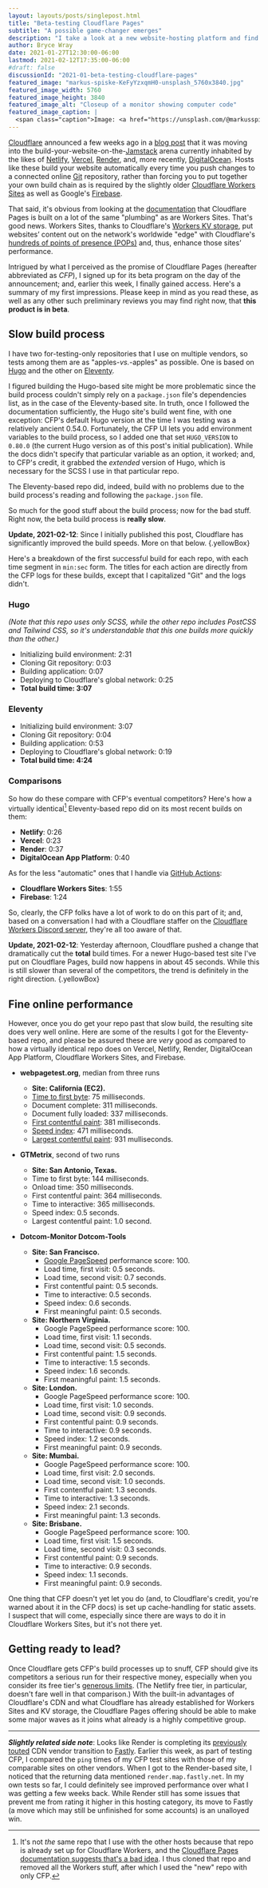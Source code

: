 ```yaml
---
layout: layouts/posts/singlepost.html
title: "Beta-testing Cloudflare Pages"
subtitle: "A possible game-changer emerges"
description: "I take a look at a new website-hosting platform and find some early glitchiness, but also plenty of potential."
author: Bryce Wray
date: 2021-01-27T12:30:00-06:00
lastmod: 2021-02-12T17:35:00-06:00
#draft: false
discussionId: "2021-01-beta-testing-cloudflare-pages"
featured_image: "markus-spiske-KeFyYzxqmH0-unsplash_5760x3840.jpg"
featured_image_width: 5760
featured_image_height: 3840
featured_image_alt: "Closeup of a monitor showing computer code"
featured_image_caption: |
  <span class="caption">Image: <a href="https://unsplash.com/@markusspiske?utm_source=unsplash&amp;utm_medium=referral&amp;utm_content=creditCopyText">Markus Spiske</a>; <a href="https://unsplash.com/s/photos/web-development?utm_source=unsplash&amp;utm_medium=referral&amp;utm_content=creditCopyText">Unsplash</a></span>
---
```


[Cloudflare](https://cloudflare.com) announced a few weeks ago in a [blog post](https://blog.cloudflare.com/cloudflare-pages/) that it was moving into the build-your-website-on-the-[Jamstack](https://jamstack.org) arena currently inhabited by the likes of [Netlify](https://netlify.com), [Vercel](https://vercel.com), [Render](https://render.com), and, more recently, [DigitalOcean](https://www.digitalocean.com/products/app-platform/). Hosts like these build your website automatically every time you push changes to a connected online [Git](https://git-scm.com) repository, rather than forcing you to put together your own build chain as is required by the slightly older [Cloudflare Workers Sites](https://workers.cloudflare.com/sites) as well as Google's [Firebase](https://firebase.google.com).

That said, it's obvious from looking at the [documentation](https://developers.cloudflare.com/pages/) that Cloudflare Pages is built on a lot of the same "plumbing" as are Workers Sites. That's good news. Workers Sites, thanks to Cloudflare's [Workers KV storage](https://developers.cloudflare.com/workers/learning/how-kv-works), put websites’ content out on the network's worldwide "edge" with Cloudflare's [hundreds of points of presence (POPs)](https://www.cloudflare.com/network/) and, thus, enhance those sites’ performance.

Intrigued by what I perceived as the promise of Cloudflare Pages (hereafter abbreviated as *CFP*), I signed up for its beta program on the day of the announcement; and, earlier this week, I finally gained access. Here's a summary of my first impressions. Please keep in mind as you read these, as well as any other such preliminary reviews you may find right now, that **this product is in beta**.

## Slow build process

I have two for-testing-only repositories that I use on multiple vendors, so tests among them are as "apples-*vs.*-apples" as possible. One is based on [Hugo](https://gohugo.io) and the other on [Eleventy](https://11ty.dev).

I figured building the Hugo-based site might be more problematic since the build process couldn't simply rely on a `package.json` file's dependencies list, as in the case of the Eleventy-based site. In truth, once I followed the documentation sufficiently, the Hugo site's build went fine, with one exception: CFP's default Hugo version at the time I was testing was a relatively ancient 0.54.0. Fortunately, the CFP UI lets you add environment variables to the build process, so I added one that set `HUGO_VERSION` to `0.80.0` (the current Hugo version as of this post's initial publication). While the docs didn't specify that particular variable as an option, it worked; and, to CFP's credit, it grabbed the *extended* version of Hugo, which is necessary for the SCSS I use in that particular repo.

The Eleventy-based repo did, indeed, build with no problems due to the build process's reading and following the `package.json` file.

So much for the good stuff about the build process; now for the bad stuff. Right now, the beta build process is **really slow**.

**Update, 2021-02-12**: Since I initially published this post, Cloudflare has significantly improved the build speeds. More on that below.
{.yellowBox}

Here's a breakdown of the first successful build for each repo, with each time segment in `min:sec` form. The titles for each action are directly from the CFP logs for these builds, except that I capitalized "Git" and the logs didn't.

### Hugo

*(Note that this repo uses only SCSS, while the other repo includes PostCSS and Tailwind CSS, so it's understandable that this one builds more quickly than the other.)*

- Initializing build environment: 2:31
- Cloning Git repository: 0:03
- Building application: 0:07
- Deploying to Cloudflare's global network: 0:25
- **Total build time: 3:07**

### Eleventy

- Initializing build environment: 3:07
- Cloning Git repository: 0:04
- Building application: 0:53
- Deploying to Cloudflare's global network: 0:19
- **Total build time: 4:24**

### Comparisons

So how do these compare with CFP's eventual competitors? Here's how a virtually identical[^notSameRepo] Eleventy-based repo did on its most recent builds on them:

[^notSameRepo]: It's not *the* same repo that I use with the other hosts because that repo is already set up for Cloudflare Workers, and the [Cloudflare Pages documentation suggests that's a bad idea](https://developers.cloudflare.com/pages/migrations/migrating-from-workers). I thus cloned that repo and removed all the Workers stuff, after which I used the "new" repo with only CFP.

- **Netlify**: 0:26
- **Vercel**: 0:23
- **Render**: 0:37
- **DigitalOcean App Platform**: 0:40

As for the less "automatic" ones that I handle via [GitHub Actions](https://github.com/features/actions):

- **Cloudflare Workers Sites**: 1:55
- **Firebase**: 1:24

So, clearly, the CFP folks have a lot of work to do on this part of it; and, based on a conversation I had with a Cloudflare staffer on the [Cloudflare Workers Discord server](https://blog.cloudflare.com/meet-the-workers-team-over-discord/), they're all too aware of that.

**Update, 2021-02-12**: Yesterday afternoon, Cloudflare pushed a change that dramatically cut the **total** build times. For a newer Hugo-based test site I've put on Cloudflare Pages, build now happens in about 45 seconds. While this is still slower than several of the competitors, the trend is definitely in the right direction.
{.yellowBox}

## Fine online performance

However, once you do get your repo past that slow build, the resulting site does very well online. Here are some of the results I got for the Eleventy-based repo, and please be assured these are *very* good as compared to how a virtually identical repo does on Vercel, Netlify, Render, DigitalOcean App Platform, Cloudflare Workers Sites, and Firebase.

- **webpagetest.org**, median from three runs
	- **Site: California  (EC2).**
	- [Time to first byte](https://web.dev/time-to-first-byte/): 75 milliseconds.
	- Document complete: 311 milliseconds.
	- Document fully loaded: 337 milliseconds.
	- [First contentful paint](https://web.dev/first-contentful-paint/): 381 milliseconds.
	- [Speed index](https://web.dev/speed-index/): 471 milliseconds.
	- [Largest contentful paint](https://web.dev/lcp/): 931 mulliseconds.

- **GTMetrix**, second of two runs
	- **Site: San Antonio, Texas.**
	- Time to first byte: 144 milliseconds.
	- Onload time: 350 milliseconds.
	- First contentful paint: 364 milliseconds.
	- Time to interactive: 365 milliseconds.
	- Speed index: 0.5 seconds.
	- Largest contentful paint: 1.0 second.

- **Dotcom-Monitor Dotcom-Tools**
	- **Site: San Francisco.**
		- [Google PageSpeed](https://developers.google.com/speed/docs/insights/v5/about) performance score: 100.
		- Load time, first visit: 0.5 seconds.
		- Load time, second visit: 0.7 seconds.
		- First contentful paint: 0.5 seconds.
		- Time to interactive: 0.5 seconds.
		- Speed index: 0.6 seconds.
		- First meaningful paint: 0.5 seconds.
	- **Site: Northern Virginia.**
		- Google PageSpeed performance score: 100.
		- Load time, first visit: 1.1 seconds.
		- Load time, second visit: 0.5 seconds.
		- First contentful paint: 1.5 seconds.
		- Time to interactive: 1.5 seconds.
		- Speed index: 1.6 seconds.
		- First meaningful paint: 1.5 seconds.
	- **Site: London.**
		- Google PageSpeed performance score: 100.
		- Load time, first visit: 1.0 seconds.
		- Load time, second visit: 0.9 seconds.
		- First contentful paint: 0.9 seconds.
		- Time to interactive: 0.9 seconds.
		- Speed index: 1.2 seconds.
		- First meaningful paint: 0.9 seconds.
	- **Site: Mumbai.**
		- Google PageSpeed performance score: 100.
		- Load time, first visit: 2.0 seconds.
		- Load time, second visit: 1.0 seconds.
		- First contentful paint: 1.3 seconds.
		- Time to interactive: 1.3 seconds.
		- Speed index: 2.1 seconds.
		- First meaningful paint: 1.3 seconds.
	- **Site: Brisbane.**
		- Google PageSpeed performance score: 100.
		- Load time, first visit: 1.5 seconds.
		- Load time, second visit: 0.3 seconds.
		- First contentful paint: 0.9 seconds.
		- Time to interactive: 0.9 seconds.
		- Speed index: 1.1 seconds.
		- First meaningful paint: 0.9 seconds.

One thing that CFP doesn't yet let you do (and, to Cloudflare's credit, you're warned about it in the CFP docs) is set up cache-handling for static assets. I suspect that will come, especially since there are ways to do it in Cloudflare Workers Sites, but it's not there yet.

## Getting ready to lead?

Once Cloudflare gets CFP's build processes up to snuff, CFP should give its competitors a serious run for their respective money, especially when you consider its free tier's [generous limits](https://developers.cloudflare.com/pages/platform/limits). (The Netlify free tier, in particular, doesn't fare well in that comparison.) With the built-in advantages of Cloudflare's CDN and what Cloudflare has already established for Workers Sites and KV storage, the Cloudflare Pages offering should be able to make some major waves as it joins what already is a highly competitive group.

---

***Slightly related side note***: Looks like Render is completing its [previously touted](https://community.render.com/t/cdn-vendor-change-timing-and-choice/71) CDN vendor transition to [Fastly](https://fastly.com). Earlier this week, as part of testing CFP, I compared the `ping` times of my CFP test sites with those of my comparable sites on other vendors. When I got to the Render-based site, I noticed that the returning data mentioned `render.map.fastly.net`. In my own tests so far, I could definitely see improved performance over what I was getting a few weeks back. While Render still has some issues that prevent me from rating it higher in this hosting category, its move to Fastly (a move which may still be unfinished for some accounts) is an unalloyed win.